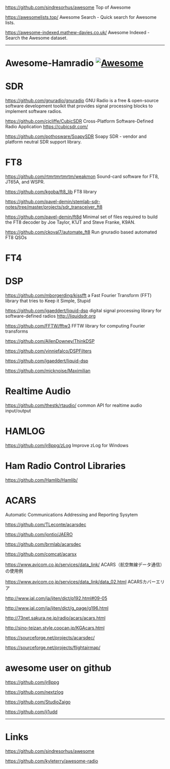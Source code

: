 https://github.com/sindresorhus/awesome Top of Awesome

https://awesomelists.top/   Awesome Search - Quick search for Awesome lists.

https://awesome-indexed.mathew-davies.co.uk/   Awesome Indexed - Search the Awesome dataset.

---

# Awesome-Hamradio   [![Awesome](https://awesome.re/badge.svg)](https://awesome.re)

# SDR

https://github.com/gnuradio/gnuradio  GNU Radio is a free & open-source software development toolkit that provides signal processing blocks to implement software radios.

https://github.com/cjcliffe/CubicSDR Cross-Platform Software-Defined Radio Application https://cubicsdr.com/

https://github.com/pothosware/SoapySDR Soapy SDR - vendor and platform neutral SDR support library.

# FT8

https://github.com/rtmrtmrtmrtm/weakmon   Sound-card software for FT8, JT65A, and WSPR.

https://github.com/kgoba/ft8_lib FT8 library

https://github.com/pavel-demin/stemlab-sdr-notes/tree/master/projects/sdr_transceiver_ft8

https://github.com/pavel-demin/ft8d  Minimal set of files required to build the FT8 decoder by Joe Taylor, K1JT and Steve Franke, K9AN.

https://github.com/ckoval7/automate_ft8   Run gnuradio based automated FT8 QSOs

# FT4


# DSP

https://github.com/mborgerding/kissfft   a Fast Fourier Transform (FFT) library that tries to Keep it Simple, Stupid

https://github.com/jgaeddert/liquid-dsp digital signal processing library for software-defined radios http://liquidsdr.org

https://github.com/FFTW/fftw3 FFTW library for computing Fourier transforms

https://github.com/AllenDowney/ThinkDSP

https://github.com/vinniefalco/DSPFilters

https://github.com/jgaeddert/liquid-dsp

https://github.com/micknoise/Maximilian

# Realtime Audio

https://github.com/thestk/rtaudio/ common API for realtime audio input/output

# HAMLOG

https://github.com/jr8ppg/zLog  Improve zLog for Windows

# Ham Radio Control Libraries

https://github.com/Hamlib/Hamlib/

# ACARS

Automatic Communications Addressing and Reporting Sysytem

https://github.com/TLeconte/acarsdec

https://github.com/jontio/JAERO

https://github.com/brmlab/acarsdec

https://github.com/comcat/acarsx

https://www.avicom.co.jp/services/data_link/ ACARS（航空無線データ通信）の使用例

https://www.avicom.co.jp/services/data_link/data_02.html ACARSカバーエリア

http://www.jal.com/ja/jiten/dict/p192.html#09-05

http://www.jal.com/ja/jiten/dict/g_page/g196.html

http://73net.sakura.ne.jp/radio/acars/acars.html

http://sino-teizan.style.coocan.jp/KGAcars.html

https://sourceforge.net/projects/acarsdec/

https://sourceforge.net/projects/flightairmap/

# awesome user on github

https://github.com/jr8ppg

https://github.com/nextzlog

https://github.com/StudioZaigo

https://github.com/ji1udd

---

# Links

https://github.com/sindresorhus/awesome

https://github.com/kyleterry/awesome-radio



